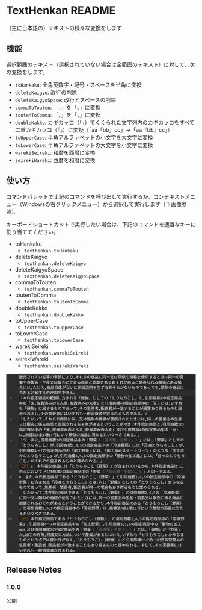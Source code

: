 # TextHenkan README
（主に日本語の）テキストの様々な変換をします

## 機能
選択範囲のテキスト（選択されていない場合は全範囲のテキスト）に対して、次の変換をします。
- `toHankaku`: 全角英数字・記号・スペースを半角に変換
- `deleteKaigyo`: 改行の削除
- `deleteKaigyoSpace`: 改行とスペースの削除
- `commaToTouten`: 「，」を「、」に変換
- `toutenToComma`: 「、」を「，」に変換
- `doubleKakko`: カギカッコ（「」）でくくられた文字列内のカギカッコをすべて二重カギカッコ（『』）に変換（「aa「bb」cc」→「aa『bb』cc」）
- `toUpperCase`: 半角アルファベットの小文字を大文字に変換
- `toLowerCase`: 半角アルファベットの大文字を小文字に変換
- `warekiSeireki`: 和暦を西暦に変換
- `seirekiWareki`: 西暦を和暦に変換

## 使い方
コマンドパレットで上記のコマンドを呼び出して実行するか、コンテキストメニュー（Windowsの右クリックメニュー）から選択して実行します（下画像参照）。

キーボードショートカットで実行したい場合は、下記のコマンドを適当なキーに割り当ててください。

- toHankaku
	- `texthenkan.toHankaku`
- deleteKaigyo
	- `texthenkan.deleteKaigyo`
- deleteKaigyoSpace
	- `texthenkan.deleteKaigyoSpace`
- commaToTouten
	- `texthenkan.commaToTouten`
- toutenToComma
	- `texthenkan.toutenToComma`
- doubleKakko
	- `texthenkan.doubleKakko`
- toUpperCase
	- `texthenkan.toUpperCase`
- toLowerCase
	- `texthenkan.toLowerCase`
- warekiSeireki
	- `texthenkan.warekiSeireki`
- seirekiWareki
	- `texthenkan.seirekiWareki`

![](./gif/doublekakko.gif)

## Release Notes

### 1.0.0

公開
